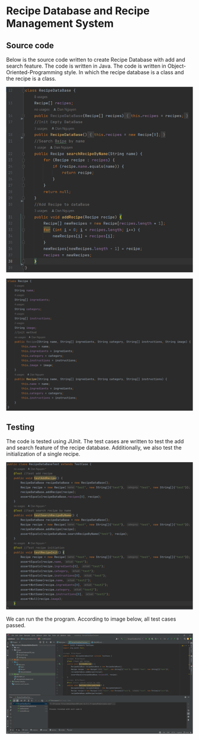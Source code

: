 # Recipe Database and Recipe Management System

## Source code
Below is the source code written to create Recipe Database with 
add and search feature. The code is written in Java.
The code is written in Object-Oriented-Programming style. In which
the recipe database is a class and the recipe is a class.

![Recipe DataBase Source Code](Images/RecipeDatabaseSRC.png)

![Recipe Source Code](Images/RecipeSRC.png)

## Testing
The code is tested using JUnit. The test cases are written to test the add and search
feature of the recipe database. Additionally, we also test the initialization of a single recipe.

![Recipe Testing](Images/Testing.png)

We can run the the program. According to image below, all test cases passed.

![Testing Results](Images/TestingResults.png)